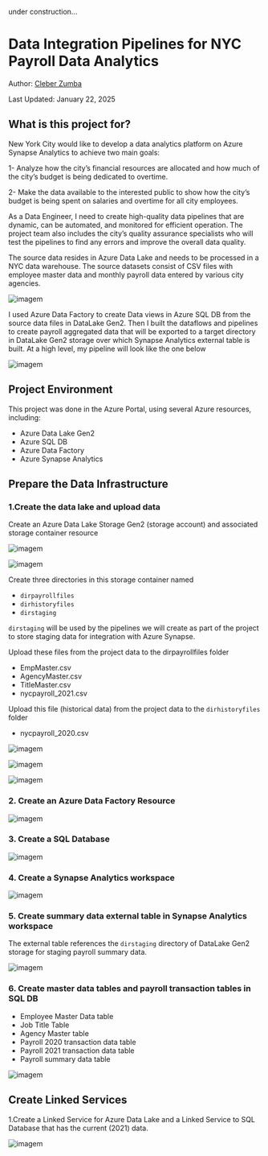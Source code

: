 
under construction...

# Data Integration Pipelines for NYC Payroll Data Analytics

Author: [Cleber Zumba](https://github.com/cleberzumba)

Last Updated: January 22, 2025

## What is this project for?

New York City would like to develop a data analytics platform on Azure Synapse Analytics to achieve two main goals:

1- Analyze how the city’s financial resources are allocated and how much of the city’s budget is being dedicated to overtime.

2- Make the data available to the interested public to show how the city’s budget is being spent on salaries and overtime for all city employees.

As a Data Engineer, I need to create high-quality data pipelines that are dynamic, can be automated, and monitored for efficient operation. The project team also includes the city’s quality assurance specialists who will test the pipelines to find any errors and improve the overall data quality.

The source data resides in Azure Data Lake and needs to be processed in a NYC data warehouse. The source datasets consist of CSV files with employee master data and monthly payroll data entered by various city agencies.

![imagem](images/DB-schema.jpg)

I used Azure Data Factory to create Data views in Azure SQL DB from the source data files in DataLake Gen2. Then I built the dataflows and pipelines to create payroll aggregated data that will be exported to a target directory in DataLake Gen2 storage over which Synapse Analytics external table is built. At a high level, my pipeline will look like the one below

![imagem](images/pipeline-overview.jpg)


## Project Environment

This project was done in the Azure Portal, using several Azure resources, including:

  - Azure Data Lake Gen2
  - Azure SQL DB
  - Azure Data Factory
  - Azure Synapse Analytics


## Prepare the Data Infrastructure

### 1.Create the data lake and upload data

Create an Azure Data Lake Storage Gen2 (storage account) and associated storage container resource

![imagem](images/create-storage-account.jpg)

![imagem](images/create-container.jpg)

Create three directories in this storage container named

- `dirpayrollfiles`
- `dirhistoryfiles`
- `dirstaging`

`dirstaging` will be used by the pipelines we will create as part of the project to store staging data for integration with Azure Synapse.

Upload these files from the project data to the dirpayrollfiles folder

- EmpMaster.csv
- AgencyMaster.csv
- TitleMaster.csv
- nycpayroll_2021.csv

Upload this file (historical data) from the project data to the `dirhistoryfiles` folder

- nycpayroll_2020.csv

![imagem](images/create-folders.jpg)

![imagem](images/upload-files-in-dirpayrollfiles.jpg)

![imagem](images/upload-files-in-dirhistoryfiles.jpg)

### 2. Create an Azure Data Factory Resource

![imagem](images/create-data-factory.jpg)

### 3. Create a SQL Database

![imagem](images/create-sql-database.jpg)



### 4. Create a Synapse Analytics workspace

![imagem](images/create-sunapse-analytics-workspace.jpg)


### 5. Create summary data external table in Synapse Analytics workspace

The external table references the `dirstaging` directory of DataLake Gen2 storage for staging payroll summary data.

![imagem](images/create-external-table.jpg)


### 6. Create master data tables and payroll transaction tables in SQL DB

- Employee Master Data table
- Job Title Table
- Agency Master table
- Payroll 2020 transaction data table
- Payroll 2021 transaction data table
- Payroll summary data table

![imagem](images/create-tables-in-sql-database.jpg)


## Create Linked Services

1.Create a Linked Service for Azure Data Lake and a Linked Service to SQL Database that has the current (2021) data.

![imagem](images/create-linked-service.jpg)
